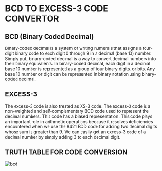 # **BCD TO EXCESS-3 CODE CONVERTOR**


## BCD (Binary Coded Decimal)
Binary-coded decimal is a system of writing numerals that assigns a four-digit binary code to each digit 0 through 9 in a decimal (base 10) number. Simply put, binary-coded decimal is a way to convert decimal numbers into their binary equivalents. In binary-coded decimal, each digit in a decimal base 10 number is represented as a group of four binary digits, or bits. Any base 10 number or digit can be represented in binary notation using binary-coded decimal.


## EXCESS-3
The excess-3 code is also treated as XS-3 code. The excess-3 code is a non-weighted and self-complementary BCD code used to represent the decimal numbers. This code has a biased representation. This code plays an important role in arithmetic operations because it resolves deficiencies encountered when we use the 8421 BCD code for adding two decimal digits whose sum is greater than 9.
We can easily get an excess-3 code of a decimal number by simply adding 3 to each decimal digit. 


## TRUTH TABLE FOR CODE CONVERSION
![bcd](https://github.com/user-attachments/assets/7b1f8c77-756f-484f-9aa6-2acb192f1515)
